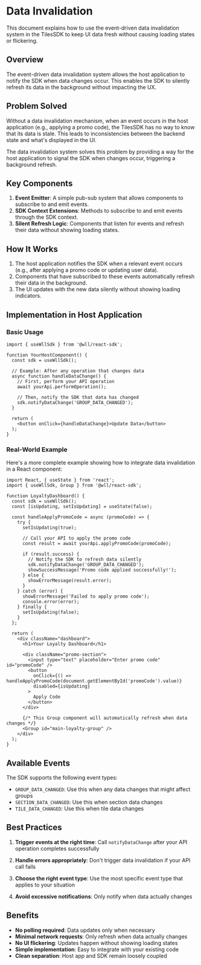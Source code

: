 # Data Invalidation

This document explains how to use the event-driven data invalidation system in the TilesSDK to keep UI data fresh without causing loading states or flickering.

## Overview

The event-driven data invalidation system allows the host application to notify the SDK when data changes occur. This enables the SDK to silently refresh its data in the background without impacting the UX.

## Problem Solved

Without a data invalidation mechanism, when an event occurs in the host application (e.g., applying a promo code), the TilesSDK has no way to know that its data is stale. This leads to inconsistencies between the backend state and what's displayed in the UI.

The data invalidation system solves this problem by providing a way for the host application to signal the SDK when changes occur, triggering a background refresh.

## Key Components

1. **Event Emitter**: A simple pub-sub system that allows components to subscribe to and emit events.
2. **SDK Context Extensions**: Methods to subscribe to and emit events through the SDK context.
3. **Silent Refresh Logic**: Components that listen for events and refresh their data without showing loading states.

## How It Works

1. The host application notifies the SDK when a relevant event occurs (e.g., after applying a promo code or updating user data).
2. Components that have subscribed to these events automatically refresh their data in the background.
3. The UI updates with the new data silently without showing loading indicators.

## Implementation in Host Application

### Basic Usage

```tsx
import { useWllSdk } from '@wll/react-sdk';

function YourHostComponent() {
  const sdk = useWllSdk();

  // Example: After any operation that changes data
  async function handleDataChange() {
    // First, perform your API operation
    await yourApi.performOperation();

    // Then, notify the SDK that data has changed
    sdk.notifyDataChange('GROUP_DATA_CHANGED');
  }

  return (
    <button onClick={handleDataChange}>Update Data</button>
  );
}
```

### Real-World Example

Here's a more complete example showing how to integrate data invalidation in a React component:

```tsx
import React, { useState } from 'react';
import { useWllSdk, Group } from '@wll/react-sdk';

function LoyaltyDashboard() {
  const sdk = useWllSdk();
  const [isUpdating, setIsUpdating] = useState(false);

  const handleApplyPromoCode = async (promoCode) => {
    try {
      setIsUpdating(true);

      // Call your API to apply the promo code
      const result = await yourApi.applyPromoCode(promoCode);

      if (result.success) {
        // Notify the SDK to refresh data silently
        sdk.notifyDataChange('GROUP_DATA_CHANGED');
        showSuccessMessage('Promo code applied successfully!');
      } else {
        showErrorMessage(result.error);
      }
    } catch (error) {
      showErrorMessage('Failed to apply promo code');
      console.error(error);
    } finally {
      setIsUpdating(false);
    }
  };

  return (
    <div className="dashboard">
      <h1>Your Loyalty Dashboard</h1>

      <div className="promo-section">
        <input type="text" placeholder="Enter promo code" id="promoCode" />
        <button
          onClick={() => handleApplyPromoCode(document.getElementById('promoCode').value)}
          disabled={isUpdating}
        >
          Apply Code
        </button>
      </div>

      {/* This Group component will automatically refresh when data changes */}
      <Group id="main-loyalty-group" />
    </div>
  );
}
```

## Available Events

The SDK supports the following event types:

- `GROUP_DATA_CHANGED`: Use this when any data changes that might affect groups
- `SECTION_DATA_CHANGED`: Use this when section data changes
- `TILE_DATA_CHANGED`: Use this when tile data changes

## Best Practices

1. **Trigger events at the right time**: Call `notifyDataChange` after your API operation completes successfully

2. **Handle errors appropriately**: Don't trigger data invalidation if your API call fails

3. **Choose the right event type**: Use the most specific event type that applies to your situation

4. **Avoid excessive notifications**: Only notify when data actually changes

## Benefits

- **No polling required**: Data updates only when necessary
- **Minimal network requests**: Only refresh when data actually changes
- **No UI flickering**: Updates happen without showing loading states
- **Simple implementation**: Easy to integrate with your existing code
- **Clean separation**: Host app and SDK remain loosely coupled
